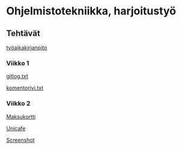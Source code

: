 <h1>Ohjelmistotekniikka, harjoitustyö</h1>
<h2>Tehtävät</h2>    <a href="https://github.com/Jimmeeee/ot-harjoitustyo/blob/master/Minesweeper/dokumentaatio/tyoaikakirjanpito.md">työaikakirjanpito</a>
<h3>Viikko 1</h3>

<a href="https://github.com/Jimmeeee/ot-harjoitustyo/blob/master/laskarit/viikko1/gitlog.txt">gitlog.txt</a>

<a href="https://github.com/Jimmeeee/ot-harjoitustyo/blob/master/laskarit/viikko1/komentorivi.txt">komentorivi.txt</a>

<h3>Viikko 2</h3>

<a href="https://github.com/Jimmeeee/ot-harjoitustyo/tree/master/laskarit/viikko2/Maksukortti">Maksukortti</a>

<a href="https://github.com/Jimmeeee/ot-harjoitustyo/tree/master/laskarit/viikko2/Unicafe">Unicafe</a>

<a href="https://github.com/Jimmeeee/ot-harjoitustyo/blob/master/laskarit/viikko2/Screenshot%20from%202019-03-18%2014-37-18.png">Screenshot</a>
